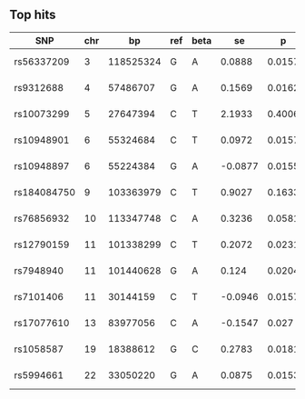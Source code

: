 ## Top hits

| SNP | chr | bp | ref | beta | se | p | Ensembl | Phenoscanner |
| --- | --- | -- | --- | ---- | -- | - | ------- | ------------ |
| rs56337209 | 3 | 118525324 | G | A | 0.0888 | 0.0157 | 1.69e-08 |[IGSF11](ensembl/rs56337209.md) | No Results |
| rs9312688 | 4 | 57486707 | G | A | 0.1569 | 0.0162 | 4.09e-22 |[THEGL](ensembl/rs9312688.md) | No Results |
| rs10073299 | 5 | 27647394 | C | T | 2.1933 | 0.4006 | 4.37e-08 |[[...]](ensembl/rs10073299.md) | No Results |
| rs10948901 | 6 | 55324684 | C | T | 0.0972 | 0.0157 | 5.59e-10 |[HMGCLL1](ensembl/rs10948901.md) | [Getting up in morning, Morning or evening person](phenoscanner/rs10948901.md) |
| rs10948897 | 6 | 55224384 | G | A | -0.0877 | 0.0155 | 1.72e-08 |[GFRAL](ensembl/rs10948897.md) | No Results |
| rs184084750 | 9 | 103363979 | C | T | 0.9027 | 0.1633 | 3.26e-08 |[MURC](ensembl/rs184084750.md) | No Results |
| rs76856932 | 10 | 113347748 | C | A | 0.3236 | 0.0581 | 2.48e-08 |[RP11-309P22.1](ensembl/rs76856932.md) | No Results |
| rs12790159 | 11 | 101338299 | C | T | 0.2072 | 0.0231 | 3.47e-19 |[TRPC6](ensembl/rs12790159.md) | No Results |
| rs7948940 | 11 | 101440628 | G | A | 0.124 | 0.0204 | 1.27e-09 |[TRPC6](ensembl/rs7948940.md) | No Results |
| rs7101406 | 11 | 30144159 | C | T | -0.0946 | 0.0157 | 1.8e-09 |[RP11-624D11.2](ensembl/rs7101406.md) | [Aggressive prostate cancer, Length of menstrual cycle](phenoscanner/rs7101406.md) |
| rs17077610 | 13 | 83977056 | C | A | -0.1547 | 0.027 | 1.04e-08 |[[...]](ensembl/rs17077610.md) | No Results |
| rs1058587 | 19 | 18388612 | G | C | 0.2783 | 0.0181 | 3.84e-53 |[JUND](ensembl/rs1058587.md) | [[...]](phenoscanner/rs1058587.md) |
| rs5994661 | 22 | 33050220 | G | A | 0.0875 | 0.0153 | 1.19e-08 |[SYN3](ensembl/rs5994661.md) | No Results |

